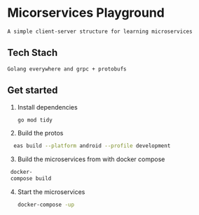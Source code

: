 # Micorservices Playground

    A simple client-server structure for learning microservices

## Tech Stach

    Golang everywhere and grpc + protobufs


## Get started

1. Install dependencies

   ```bash
   go mod tidy
   ```

2. Build the protos
 
  ```bash
    eas build --platform android --profile development      
   ```

3. Build the microservices from with docker compose

  ```bash
   docker-
   compose build
   ```

4. Start the microservices

   ```bash
   docker-compose -up
   ```


